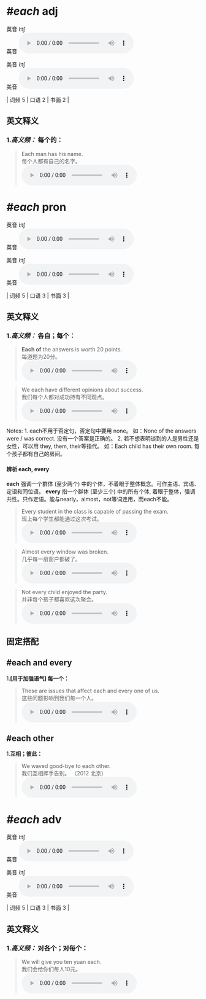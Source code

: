 # ***\#each*** adj
英音 iːtʃ  
英音
<audio src="./media/each-B.aac" controls="controls"></audio>

美音 iːtʃ  
美音
<audio src="./media/each.aac" controls="controls"></audio>



| 词频 5 | 口语 2 | 书面 2 |  

英文释义
---
### 1.*高义频：* **每个的：**  

 > Each man has his name.   
 > 每个人都有自己的名字。    
<audio src="./media/each-1.aac" controls="controls"></audio>


# ***\#each*** pron
英音 iːtʃ  
英音
<audio src="./media/each-B.aac" controls="controls"></audio>

美音 iːtʃ  
美音
<audio src="./media/each.aac" controls="controls"></audio>



| 词频 5 | 口语 3 | 书面 3 |  

英文释义
---
### 1.*高义频：* **各自；每个：**  

 > **Each of** the answers is worth 20 points.   
 > 每道题为20分。    
<audio src="./media/each-2.aac" controls="controls"></audio>

 > We each have different opinions about success.  
 > 我们每个人都对成功持有不同观点。    
<audio src="./media/each-1_AAC.aac" controls="controls"></audio>

Notes: 1. each不用于否定句，否定句中要用 none。 如：None of the answers were / was correct. 没有一个答案是正确的。 2. 若不想表明谈到的人是男性还是女性，可以用 they, them, their等指代。 如：Each child has their own room. 每个孩子都有自己的房间。  
#### 辨析 each, every
  
**each** 强调一个群体 (至少两个) 中的个体，不着眼于整体概念。可作主语、宾语、定语和同位语。
**every** 指一个群体 (至少三个) 中的所有个体, 着眼于整体，强调共性。只作定语。能与nearly，almost，not等词连用，而each不能。
 > Every student in the class is capable of passing the exam.  
 > 班上每个学生都能通过这次考试。    
<audio src="./media/every-10.aac" controls="controls"></audio>

 > Almost every window was broken.  
 > 几乎每一扇窗户都破了。    
<audio src="./media/every-11.aac" controls="controls"></audio>

 > Not every child enjoyed the party.  
 > 并非每个孩子都喜欢这次聚会。    
<audio src="./media/every-12.aac" controls="controls"></audio>



固定搭配
---
## \#each and every
1.**[用于加强语气] 每一个：**  

 > These are issues that affect each and every one of us.   
 > 这些问题影响到我们每一个人。    
<audio src="./media/each-4.aac" controls="controls"></audio>

## \#each other 
1.**互相；彼此：**  

 > We waved good-bye to each other.   
 > 我们互相挥手告别。  （2012 北京）  
<audio src="./media/each-5.aac" controls="controls"></audio>


# ***\#each*** adv
英音 iːtʃ  
英音
<audio src="./media/each-B.aac" controls="controls"></audio>

美音 iːtʃ  
美音
<audio src="./media/each.aac" controls="controls"></audio>



| 词频 5 | 口语 3 | 书面 3 |  

英文释义
---
### 1.*高义频：* **对各个；对每个：**  

 > We will give you ten yuan each.   
 > 我们会给你们每人10元。    
<audio src="./media/each-6.aac" controls="controls"></audio>


